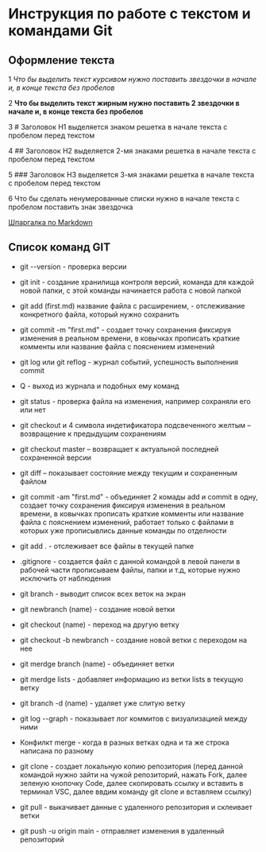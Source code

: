 # Инструкция по работе с текстом и командами Git

## Оформление текста

1 *Что бы выделить текст курсивом нужно поставить звездочки в начале и, в конце текста без пробелов*

2 **Что бы выделить текст жирным нужно поставить 2 звездочки в начале и, в конце текста без пробелов**

3 # Заголовок H1 выделяется знаком решетка в начале текста с пробелом перед текстом

4 ## Заголовок H2 выделяется 2-мя знаками решетка в начале текста с пробелом перед текстом

5 ### Заголовок H3 выделяется 3-мя знаками решетка в начале текста с пробелом перед текстом

6 Что бы сделать ненумерованные списки нужно в начале текста с пробелом поставить знак звездочка

[Шпаргалка по Markdown](https://github.com/sandino/Markdown-Cheatsheet#links)

## Список команд GIT

* git --version - проверка версии

* git init - создание хранилища контроля версий, команда для каждой новой папки, с этой команды начинается работа с новой папкой

* git add (first.md) название файла с расширением, - отслеживание конкретного файла, который нужно сохранить

* git commit -m "first.md" - создает точку сохранения фиксируя изменения в реальном времени, в ковычках прописать краткие комменты или название файла с пояснением изменений

* git log или git reflog - журнал событий, успешность выполнения commit

* Q - выход из журнала и подобных ему команд

* git status - проверка файла на изменения, например сохраняли его или нет

* git checkout и 4 символа индетификатора подсвеченного желтым – возвращение к предыдущим сохранениям

* git checkout master – возвращает к актуальной последней сохраненной версии

* git diff – показывает состояние между текущим и сохраненным файлом

* git commit -am "first.md" - объединяет 2 комады add и commit в одну, создает точку сохранения фиксируя изменения в реальном времени, в ковычках прописать краткие комменты или название файла с пояснением изменений, работает только с файлами в которых уже прописывлись данные команды по отделности

* git add . - отслеживает все файлы в текущей папке

* .gitignore - создается файл с данной командой в левой панели в рабочей части прописываем файлы, папки и т.д, которые нужно исключить от наблюдения

* git branch - выводит список всех веток на экран

* git newbranch (name) - создание новой ветки

* git checkout (name) - переход на другую ветку

* git checkout -b newbranch - создание новой ветки с переходом на нее

* git merdge branch (name) - объединяет ветки

* git merdge lists - добавляет информацию из ветки lists в текущую ветку

* git branch -d (name) - удаляет уже слитую ветку

* git log --graph - показывает лог коммитов с визуализацией между ними

* Конфилкт merge - когда в разных ветках одна и та же строка написана по разному

* git clone - создает локальную копию репозитория (перед данной командой нужно зайти на чужой репозиторий, нажать Fork, далее зеленую кнопочку Code, далее скопировать ссылку и вставить в терминал VSC, далее ввдим команду git clone и вставляем ссылку)

* git pull - выкачивает данные с удаленного репозитория и склеивает ветки

* git push -u origin main - отправляет изменения в удаленный репозиторий
